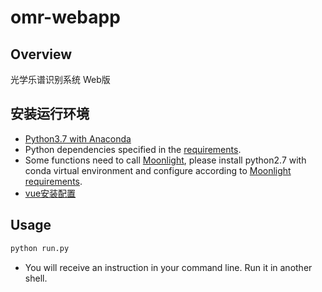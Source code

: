 # omr-webapp

## Overview
光学乐谱识别系统 Web版

## 安装运行环境
* [Python3.7 with Anaconda](https://www.anaconda.com/distribution/#download-section)
* Python dependencies specified in the [requirements](requirements.txt).
* Some functions need to call [Moonlight](https://github.com/tensorflow/moonlight), please install python2.7 with conda virtual environment and configure according to [Moonlight requirements](https://github.com/tensorflow/moonlight/blob/master/requirements.txt).
* [vue安装配置](\www\templates\vueweb\README.md)

## Usage
``` bash
python run.py
```
* You will receive an instruction in your command line. Run it in another shell.
